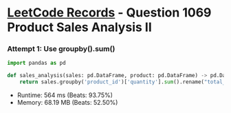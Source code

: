 # [LeetCode Records](../../README.md) - Question 1069 Product Sales Analysis II

### Attempt 1: Use groupby().sum()
```py
import pandas as pd

def sales_analysis(sales: pd.DataFrame, product: pd.DataFrame) -> pd.DataFrame:
    return sales.groupby('product_id')['quantity'].sum().rename("total_quantity").reset_index()

```
- Runtime: 564 ms (Beats: 93.75%)
- Memory: 68.19 MB (Beats: 52.50%)

<br>

